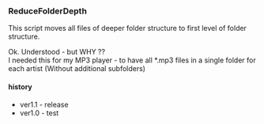 
<h3>ReduceFolderDepth</h3>
This script moves all files of deeper folder structure to
first level of folder structure.
<p>
Ok. Understood - but WHY ?? <br>
I needed this for my MP3 player - to have all *.mp3 files in a single folder for each artist 
(Without additional subfolders)

<h4>history</h4>
<ul>
<li>ver1.1 - release </li>
<li>ver1.0 - test </li>
</ul>